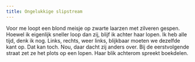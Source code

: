 ```yaml
---
title: Ongelukkige slipstream
---
```

Voor me loopt een blond meisje op zwarte laarzen met zilveren gespen. Hoewel ik eigenlijk sneller loop dan zij, blijf ik achter haar lopen. Ik heb alle tijd, denk ik nog. Links, rechts, weer links, blijkbaar moeten we dezelfde kant op. Dat kan toch. Nou, daar dacht zij anders over. Bij de eerstvolgende straat zet ze het plots op een lopen. Haar blik achterom spreekt boekdelen.
